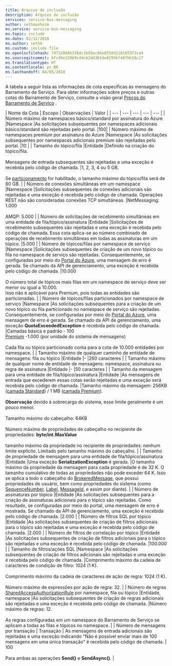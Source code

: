 ```yaml
---
title: Arquivo de inclusão
description: Arquivo de inclusão
services: service-bus-messaging
author: sethmanheim
ms.service: service-bus-messaging
ms.topic: include
ms.date: 02/12/2018
ms.author: sethm
ms.custom: include file
ms.openlocfilehash: 74732008b336dc1b95ec96e8550d218105973ca4
ms.sourcegitcommit: 6fcd9e220b9cd4cb2d4365de0299bf48fbb18c17
ms.translationtype: HT
ms.contentlocale: pt-BR
ms.lasthandoff: 04/05/2018
---
```

A tabela a seguir lista as informações de cota específicas às mensagens do Barramento de Serviço. Para obter informações sobre preços e outras cotas do Barramento de Serviço, consulte a visão geral [Preços do Barramento de Serviço](https://azure.microsoft.com/pricing/details/service-bus/) .

| Nome da Cota | Escopo | Observações | Valor |
| --- | --- | --- | --- | --- |
| Número máximo de namespaces básico/standard por assinatura do Azure |Namespace |As solicitações subsequentes por namespaces adicionais básico/standard são rejeitadas pelo portal. |100|
| Número máximo de namespaces premium por assinatura do Azure |Namespace |As solicitações subsequentes por namespaces adicionais premium são rejeitadas pelo portal. |10 |
| Tamanho do tópico/fila |Entidade |Definido na criação do tópico/fila. <br/><br/> Mensagens de entrada subsequentes são rejeitadas e uma exceção é recebida pelo código de chamada. |1, 2, 3, 4 ou 5 GB.<br /><br />Se [particionamento](../articles/service-bus-messaging/service-bus-partitioning.md) for habilitado, o tamanho máximo do tópico/fila será de 80 GB. |
| Número de conexões simultâneas em um namespace |Namespace |Solicitações subsequentes de conexões adicionais são rejeitadas e uma exceção é recebida pelo código de chamada. Operações REST não são consideradas conexões TCP simultâneas. |NetMessaging: 1.000<br /><br />AMQP: 5.000 |
| Número de solicitações de recebimento simultâneas em uma entidade de fila/tópico/assinatura |Entidade |Solicitações de recebimento subsequentes são rejeitadas e uma exceção é recebida pelo código de chamada. Essa cota aplica-se ao número combinado de operações de recebimento simultâneas em todas as assinaturas em um tópico. |5.000 |
| Número de tópicos/filas por namespace de serviço |Namespace |Solicitações subsequentes de criação de um novo tópico ou fila no namespace de serviço são rejeitadas. Consequentemente, se configuradas por meio do [Portal do Azure][Azure portal], uma mensagem de erro é gerada. Se chamado da API de gerenciamento, uma exceção é recebida pelo código de chamada. |10.000<br /><br />O número total de tópicos mais filas em um namespace de serviço deve ser menor ou igual a 10.000.<br/>Isso não é aplicável para Premium, pois todas as entidades são particionadas. |
| Número de tópicos/filas particionados por namespace de serviço |Namespace |As solicitações subsequentes para a criação de um novo tópico ou fila particionado no namespace de serviço são rejeitadas. Consequentemente, se configuradas por meio do [Portal do Azure][Azure portal], uma mensagem de erro é gerada. Se chamado da API de gerenciamento, uma exceção **QuotaExceededException** é recebida pelo código de chamada. |Camadas básica e padrão - 100<br />[Premium](../articles/service-bus-messaging/service-bus-premium-messaging.md) -1.000 (por unidade do sistema de mensagens)<br/><br />Cada fila ou tópico particionado conta para a cota de 10.000 entidades por namespace. |
| Tamanho máximo de qualquer caminho de entidade de mensagens: fila ou tópico |Entidade |- |260 caracteres |
| Tamanho máximo de qualquer nome de entidade de mensagens: namespace, assinatura ou regra de assinatura |Entidade |- |50 caracteres |
| Tamanho da mensagem para uma entidade de fila/tópico/assinatura |Entidade |As mensagens de entrada que excederem essas cotas serão rejeitadas e uma exceção será recebida pelo código de chamada. |Tamanho máximo da mensagem: 256KB ([camada Standard](../articles/service-bus-messaging/service-bus-premium-messaging.md)) / 1 MB ([camada Premium](../articles/service-bus-messaging/service-bus-premium-messaging.md)). <br /><br />**Observação** devido à sobrecarga do sistema, esse limite geralmente é um pouco menor.<br /><br />Tamanho máximo do cabeçalho: 64KB<br /><br />Número máximo de propriedades de cabeçalho no recipiente de propriedades: **byte/int.MaxValue**<br /><br />tamanho máximo da propriedade no recipiente de propriedades: nenhum limite explícito. Limitado pelo tamanho máximo do cabeçalho. |
| Tamanho de propriedade de mensagem para uma entidade de fila/tópico/assinatura |Entidade |Uma exceção **SerializationException** é gerada. |O tamanho máximo da propriedade da mensagem para cada propriedade é de 32 K. O tamanho cumulativo de todas as propriedades não pode exceder 64 K. Isso se aplica a todo o cabeçalho do [BrokeredMessage](/dotnet/api/microsoft.servicebus.messaging.brokeredmessage), que possui propriedades de usuário, bem como propriedades do sistema (como [SequenceNumber](/dotnet/api/microsoft.servicebus.messaging.brokeredmessage.sequencenumber), [Label](/dotnet/api/microsoft.servicebus.messaging.brokeredmessage.label), [MessageId](/dotnet/api/microsoft.servicebus.messaging.brokeredmessage.messageid), e assim por diante). |
| Número de assinaturas por tópico |Entidade |As solicitações subsequentes para a criação de assinaturas adicionais para o tópico são rejeitadas. Como resultado, se configuradas por meio do portal, uma mensagem de erro é mostrada. Se chamado da API de gerenciamento, uma exceção é recebida pelo código de chamada. |2.000 |
| Número de filtros SQL por tópico |Entidade |As solicitações subsequentes de criação de filtros adicionais para o tópico são rejeitadas e uma exceção é recebida pelo código de chamada. |2.000 |
| Número de filtros de correlação por tópico |Entidade |As solicitações subsequentes de criação de filtros adicionais para o tópico são rejeitadas e uma exceção é recebida pelo código de chamada. |100.000 |
| Tamanho de filtros/ações SQL |Namespace |As solicitações subsequentes de criação de filtros adicionais são rejeitadas e uma exceção é recebida pelo código de chamada. |Comprimento máximo da cadeia de caracteres de condição de filtro: 1024 (1 K).<br /><br />Comprimento máximo da cadeia de caracteres de ação de regra: 1024 (1 K).<br /><br />Número máximo de expressões por ação de regra: 32. |
| Número de regras [SharedAccessAuthorizationRule](/dotnet/api/microsoft.servicebus.messaging.sharedaccessauthorizationrule) por namespace, fila ou tópico |Entidade, namespace |As solicitações subsequentes de criação de regras adicionais são rejeitadas e uma exceção é recebida pelo código de chamada. |Número máximo de regras: 12. <br /><br /> As regras configuradas em um namespace do Barramento de Serviço se aplicam a todas as filas e tópicos no namespace. |
| Número de mensagens por transação | Transação | As mensagens de entrada adicionais são rejeitadas e uma exceção indicando "Não é possível enviar mais de 100 mensagens em uma única transação" é recebida pelo código de chamada. | 100 <br /><br /> Para ambas as operações **Send()** e **SendAsync()**. |

[Azure portal]: https://portal.azure.com
